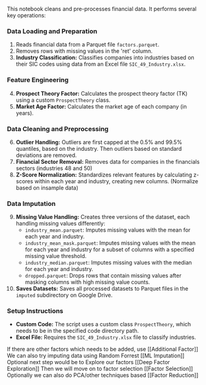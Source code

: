 This notebook cleans and pre-processes financial data. It performs several key operations:
### Data Loading and Preparation
1. Reads financial data from a Parquet file `factors.parquet`.
2. Removes rows with missing values in the 'ret' column.
3. **Industry Classification:** Classifies companies into industries based on their SIC codes using data from an Excel file `SIC_49_Industry.xlsx`.
### Feature Engineering
4. **Prospect Theory Factor:** Calculates the prospect theory factor (TK) using a custom `ProspectTheory` class.
5. **Market Age Factor:** Calculates the market age of each company (in years).
### Data Cleaning and Preprocessing
6. **Outlier Handling:** Outliers are first capped at the 0.5% and 99.5% quantiles, based on the industry. Then outliers based on standard deviations are removed.
7. **Financial Sector Removal:** Removes data for companies in the financials sectors (industries 48 and 50)
8. **Z-Score Normalization:** Standardizes relevant features by calculating z-scores within each year and industry, creating new columns. (Normalize based on insample data)
### Data Imputation

9. **Missing Value Handling:** Creates three versions of the dataset, each handling missing values differently:
	- `industry_mean.parquet`: Imputes missing values with the mean for each year and industry.
	- `industry_mean_mask.parquet`: Imputes missing values with the mean for each year and industry for a subset of columns with a specified missing value threshold.
	- `industry_median.parquet`: Imputes missing values with the median for each year and industry.
	- `dropped.parquet`: Drops rows that contain missing values after masking columns with high missing value counts.
10. **Saves Datasets:** Saves all processed datasets to Parquet files in the `imputed` subdirectory on Google Drive.
### Setup Instructions
- **Custom Code:** The script uses a custom class `ProspectTheory`, which needs to be in the specified code directory path.
- **Excel File:** Requires the `SIC_49_Industry.xlsx` file to classify industries.

If there are other factors which needs to be added, use [[Additional Factor]]
We can also try imputing data using Random Forrest [[ML Imputation]]
Optional next step would be to Explore our factors [[Deep Factor Exploration]]
Then we will move on to factor selection [[Factor Selection]]
Optionally we can also do PCA/other techniques based [[Factor Reduction]]